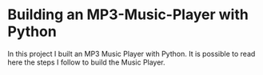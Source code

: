 # Building an MP3-Music-Player with Python

In this project I built an MP3 Music Player with Python.
It is possible to read here the steps I follow to build the Music Player. 
